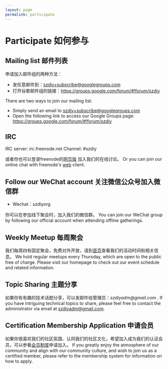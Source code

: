 ```yaml
---
layout: page
permalink: participate
---
```


# Participate 如何参与

## Mailing list 邮件列表

申请加入邮件组的两种方法：

 * 发任意邮件到：szdiy+subscribe@googlegroups.com
 * 打开谷歌邮件组的链接：<https://groups.google.com/forum/#!forum/szdiy>

There are two ways to join our mailing list:
 * Simply send an email to szdiy+subscribe@googlegroups.com
 * Open the following link to access our Google Groups page: https://groups.google.com/forum/#!forum/szdiy

## IRC

IRC server: irc.freenode.net
Channel: #szdiy

或者你也可以登录freenode的[网页版](https://webchat.freenode.net/?channels=szdiy) 加入我们的在线讨论。
Or you can join our online chat with freenode's [web](https://webchat.freenode.net/?channels=szdiy) client.

## Follow our WeChat account 关注微信公众号加入微信群

 * Wechat：szdiyorg

你可以在参加线下聚会时，加入我们的微信群。
You can join our WeChat group by following our official account when attending offline gatherings.

## Weekly Meetup 每周聚会

我们每周四有固定聚会，免费对外开放，请到[首页](/)查看我们的活动时间和相关信息。
We hold regular meetups every Thursday, which are open to the public free of charge. Please visit our homepage to check out our event schedule and related information.

## Topic Sharing 主题分享

如果你有有趣的技术话题分享，可以发邮件给管理员：_szdiyadm@gmail.com_ .
If you have intriguing technical topics to share, please feel free to contact the administrator via email at szdiyadm@gmail.com.

## Certification Membership Application 申请会员

如果你很喜欢我们的社区氛围、认同我们的社区文化，希望加入成为我们的认证会员，可以参看[会员制度](/membership)申请加入。
If you greatly enjoy the atmosphere of our community and align with our community culture, and wish to join us as a certified member, please refer to the membership system for information on how to apply.
